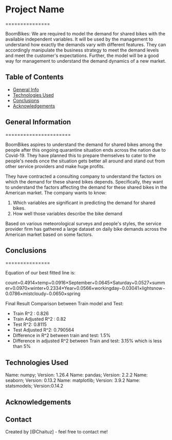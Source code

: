 # Project Name
===============

BoomBikes: We are required to model the demand for shared bikes with the available independent variables. It will be used by the management to understand how exactly the demands vary with different features. They can accordingly manipulate the business strategy to meet the demand levels and meet the customer's expectations. Further, the model will be a good way for management to understand the demand dynamics of a new market. 


## Table of Contents
* [General Info](#general-information)
* [Technologies Used](#technologies-used)
* [Conclusions](#conclusions)
* [Acknowledgements](#acknowledgements)

<!-- You can include any other section that is pertinent to your problem -->

## General Information
======================

BoomBikes aspires to understand the demand for shared bikes among the people after this ongoing quarantine situation ends across the nation due to Covid-19. They have planned this to prepare themselves to cater to the people's needs once the situation gets better all around and stand out from other service providers and make huge profits.

They have contracted a consulting company to understand the factors on which the demand for these shared bikes depends. Specifically, they want to understand the factors affecting the demand for these shared bikes in the American market. The company wants to know:

1. Which variables are significant in predicting the demand for shared bikes.
2. How well those variables describe the bike demand

Based on various meteorological surveys and people's styles, the service provider firm has gathered a large dataset on daily bike demands across the American market based on some factors.


<!-- You don't have to answer all the questions - just the ones relevant to your project. -->

## Conclusions
===============

Equation of our best fitted line is:

count=0.4914×temp+0.0916×September+0.0645×Saturday+0.0527×summer+0.0970×winter+0.2334×Year+0.0566×workingday−0.03041×lightsnow−0.0786×mistcloudy−0.0650×spring

Final Result Comparison between Train model and Test:
- Train R^2 : 0.826
- Train Adjusted R^2 : 0.82
- Test R^2: 0.8115
- Test Adjusted R^2: 0.790564
- Difference in R^2 between train and test: 1.5%
- Difference in adjusted R^2 between Train and test: 3.15% which is less than 5%

<!-- You don't have to answer all the questions - just the ones relevant to your project. -->

## Technologies Used

Name: numpy; Version: 1.26.4
Name: pandas; Version: 2.2.2
Name: seaborn; Version: 0.13.2
Name: matplotlib; Version: 3.9.2
Name: statsmodels; Version:0.14.2

<!-- As the libraries versions keep on changing, it is recommended to mention the version of library used in this project -->

## Acknowledgements


## Contact
Created by [@Chaituz] - feel free to contact me!


<!-- Optional -->
<!-- ## License -->
<!-- This project is open source and available under the [... License](). -->

<!-- You don't have to include all sections - just the one's relevant to your project -->